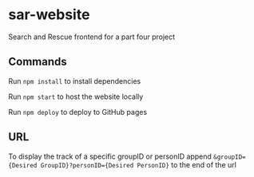 # sar-website
Search and Rescue frontend for a part four project

## Commands
Run ```npm install``` to install dependencies

Run ```npm start``` to host the website locally

Run ```npm deploy``` to deploy to GitHub pages

## URL 
To display the track of a specific groupID or personID append ```&groupID={Desired GroupID}?personID={Desired PersonID}``` to the end of the url

